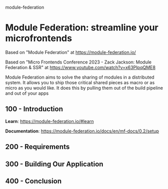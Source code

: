 module-federation
# Module Federation: streamline your microfrontends

Based on "Module Federation" at https://module-federation.io/

Based on "Micro Frontends Conference 2023 - Zack Jackson: Module Federation & SSR" at https://www.youtube.com/watch?v=x63PIpqQME8

Module Federation aims to solve the sharing of modules in a distributed system. It allows you to ship those critical shared pieces as macro or as micro as you would like. It does this by pulling them out of the build pipeline and out of your apps

## 100 - Introduction

**Learn**: https://module-federation.io/#learn

**Documentation**: https://module-federation.io/docs/en/mf-docs/0.2/setup

## 200 - Requirements


## 300 - Building Our Application


## 400 - Conclusion
